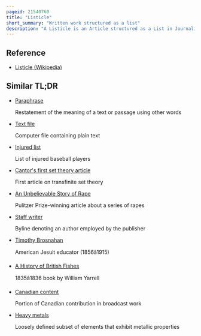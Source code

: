 ```yaml
---
pageid: 21540760
title: "Listicle"
short_summary: "Written work structured as a list"
description: "A Listicle is an Article structured as a List in Journalism and Blogging that is often fleshed out with additional Text Relating to the Content. A typical Listicle will have a Title describing a specific Number of Items contained within, along with subsequent Subheadings within the Text for each Entry. The Word is a Portmanteau of Article and List."
---
```


## Reference

- [Listicle (Wikipedia)](https://en.wikipedia.org/?curid=21540760)

## Similar TL;DR

- [Paraphrase](/tldr/en/paraphrase)

  Restatement of the meaning of a text or passage using other words

- [Text file](/tldr/en/text-file)

  Computer file containing plain text

- [Injured list](/tldr/en/injured-list)

  List of injured baseball players

- [Cantor's first set theory article](/tldr/en/cantors-first-set-theory-article)

  First article on transfinite set theory

- [An Unbelievable Story of Rape](/tldr/en/an-unbelievable-story-of-rape)

  Pulitzer Prize-winning article about a series of rapes

- [Staff writer](/tldr/en/staff-writer)

  Byline denoting an author employed by the publisher

- [Timothy Brosnahan](/tldr/en/timothy-brosnahan)

  American Jesuit educator (1856â1915)

- [A History of British Fishes](/tldr/en/a-history-of-british-fishes)

  1835â1836 book by William Yarrell

- [Canadian content](/tldr/en/canadian-content)

  Portion of Canadian contribution in broadcast work

- [Heavy metals](/tldr/en/heavy-metals)

  Loosely defined subset of elements that exhibit metallic properties
